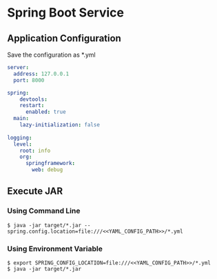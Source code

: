 # Spring Boot Service

## Application Configuration
Save the configuration as *.yml

```yml
server:
  address: 127.0.0.1
  port: 8000

spring:
    devtools:
    restart:
      enabled: true
  main:
    lazy-initialization: false
    
logging:
  level:
    root: info
    org:
      springframework:
        web: debug
```

## Execute JAR    
### Using Command Line  
```
$ java -jar target/*.jar --spring.config.location=file:///<<YAML_CONFIG_PATH>>/*.yml  
```

### Using Environment Variable  
```
$ export SPRING_CONFIG_LOCATION=file:///<<YAML_CONFIG_PATH>>/*.yml  
$ java -jar target/*.jar  
```
